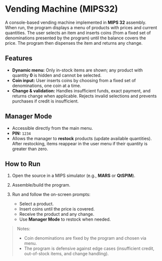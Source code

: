 # Vending Machine (MIPS32)

A console-based vending machine implemented in **MIPS 32** assembly. When run, the program displays a menu of products with prices and current quantities. The user selects an item and inserts coins (from a fixed set of denominations presented by the program) until the balance covers the price. The program then dispenses the item and returns any change.

## Features

* **Dynamic menu:** Only in-stock items are shown; any product with quantity **0** is hidden and cannot be selected.
* **Coin input:** User inserts coins by choosing from a fixed set of denominations, one coin at a time.
* **Change & validation:** Handles insufficient funds, exact payment, and returns change when applicable. Rejects invalid selections and prevents purchases if credit is insufficient.

## Manager Mode

* Accessible directly from the main menu.
* **PIN:** `1234`
* Allows the manager to **restock** products (update available quantities). After restocking, items reappear in the user menu if their quantity is greater than zero.

## How to Run

1. Open the source in a MIPS simulator (e.g., **MARS** or **QtSPIM**).
2. Assemble/build the program.
3. Run and follow the on-screen prompts:

   * Select a product.
   * Insert coins until the price is covered.
   * Receive the product and any change.
   * Use **Manager Mode** to restock when needed.

> Notes:
>
> * Coin denominations are fixed by the program and chosen via menu.
> * The program is defensive against edge cases (insufficient credit, out-of-stock items, and change handling).
